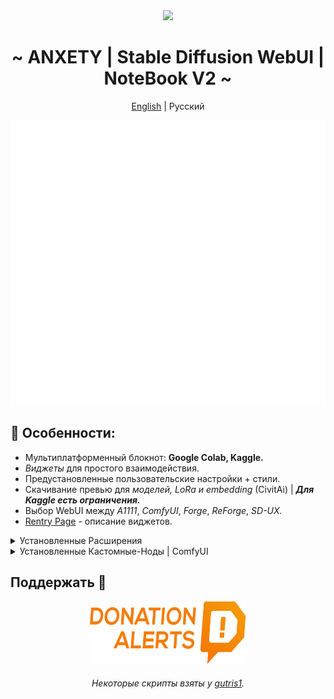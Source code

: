 <div align="center">
<img width="1080px" height="auto" src="https://raw.githubusercontent.com/anxety-solo/sdAIgen/dev/.Docs/Imgs/sample.png"/></br>
<h1>~ ANXETY | Stable Diffusion WebUI | NoteBook V2 ~</h1>

[English](README.md) | Русский

</div>

<div align="center">
    <a href="https://discord.gg/eemJdDusvH">
        <img src=".Docs/SVG/ru/discord-ru.svg" width="800" height="130" alt="discord">
    </a>
    <a href="https://colab.research.google.com/github/anxety-solo/sdAIgen/blob/main/notebook/ANXETY_sdAIgen_RU.ipynb">
        <img src=".Docs/SVG/ru/colab-ru.svg" width="800" height="160" alt="colab">
    </a>
    <a href="https://www.kaggle.com/code/anxetysolo/sdaigen-ru-ipynb">
        <img src=".Docs/SVG/ru/kaggle-ru.svg" width="800" height="160" alt="kaggle">
    </a>
</div>

## 🌟 Особенности:
  - Мультиплатформенный блокнот: **Google Colab, Kaggle.**
  - *Виджеты* для простого взаимодействия.
  - Предустановленные пользовательские настройки + стили.
  - Скачивание превью для *моделей, LoRa и embedding* (CivitAi) | ***Для Kaggle есть ограничения.***
  - Выбор WebUI между *A1111*, *ComfyUI*, *Forge*, *ReForge*, *SD-UX.*
  - [Rentry Page](https://rentry.co/faq-sdAIgen-ru) - описание виджетов.

<details>
<summary>Установленные Расширения</summary>

- [ADetailer](https://github.com/Bing-su/adetailer)
- [anxety-theme](https://github.com/anxety-solo/anxety-theme)
- [Aspect-Ratio-Helper](https://github.com/thomasasfk/sd-webui-aspect-ratio-helper)
- [CivitAi-Browser-plus](https://github.com/anxety-solo/sd-civitai-browser-plus)
- [ControlNet](https://github.com/Mikubill/sd-webui-controlnet)
- [Infinite-Image-Browsing](https://github.com/zanllp/sd-webui-infinite-image-browsing)
- [Regional-Prompter](https://github.com/hako-mikan/sd-webui-regional-prompter)
- [Encrypt-Image](https://github.com/gutris1/sd-encrypt-image)
- [SD-hHb](https://github.com/gutris1/sd-hub)
- [Image-Info](https://github.com/gutris1/sd-image-info)
- [Image-Viewer](https://github.com/gutris1/sd-image-viewer)
- [State](https://github.com/ilian6806/stable-diffusion-webui-state)
- [SuperMerger](https://github.com/hako-mikan/sd-webui-supermerger)
- [Tag-Complete](https://github.com/DominikDoom/a1111-sd-webui-tagcomplete)
- [Umi-AI-Wildcards](https://github.com/Tsukreya/Umi-AI-Wildcards)
- [WD14-Tagger](https://github.com/picobyte/stable-diffusion-webui-wd14-tagger)
- [webui_timer](https://github.com/anxety-solo/webui_timer)

</details>

<details>
<summary>Установленные Кастомные-Ноды | ComfyUI</summary>

- [Advanced-ControlNet](https://github.com/Kosinkadink/ComfyUI-Advanced-ControlNet)
- [ComfyUI-Custom-Scripts](https://github.com/pythongosssss/ComfyUI-Custom-Scripts)
- [ComfyUI-Impact-Pack](https://github.com/ltdrdata/ComfyUI-Impact-Pack)
- [ComfyUI-Impact-Subpack](https://github.com/ltdrdata/ComfyUI-Impact-Subpack)
- [ComfyUI-Manager](https://github.com/ltdrdata/ComfyUI-Manager)
- [ComfyUI-Model-Manager](https://github.com/hayden-fr/ComfyUI-Model-Manager)
- [ControlNet-AUX](https://github.com/Fannovel16/comfyui_controlnet_aux)
- [Efficiency-Nodes](https://github.com/jags111/efficiency-nodes-comfyui)
- [UltimateSDUpscale](https://github.com/ssitu/ComfyUI_UltimateSDUpscale)
- [WAS-Nodes](https://github.com/WASasquatch/was-node-suite-comfyui)
- [WD14-Tagger](https://github.com/pythongosssss/ComfyUI-WD14-Tagger)

</details>

## Поддержать 💙

<div align="center">
    <a href="https://www.donationalerts.com/r/anxety">
        <img src=".Docs/SVG/DA_Logo_Color.svg" width="250" height="100" alt="DonationAlerts">
    </a>
</div>

<div align="center">
	<h6>Некоторые скрипты взяты у <a href="https://github.com/gutris1">gutris1</a>.</h6>
</div>